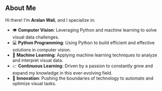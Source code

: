 ## About Me

Hi there! I'm **Arslan Wali**, and I specialize in:

- 👁️ **Computer Vision**: Leveraging Python and machine learning to solve visual data challenges.
- 💻 **Python Programming**: Using Python to build efficient and effective solutions in computer vision.
- 🧠 **Machine Learning**: Applying machine learning techniques to analyze and interpret visual data.
- 📈 **Continuous Learning**: Driven by a passion to constantly grow and expand my knowledge in this ever-evolving field.
- 🚀 **Innovation**: Pushing the boundaries of technology to automate and optimize visual tasks.
